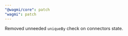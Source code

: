 ```yaml
---
"@wagmi/core": patch
"wagmi": patch
---
```


Removed unneeded `uniqueBy` check on connectors state.
